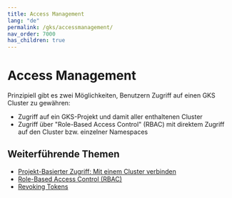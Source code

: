 ```yaml
---
title: Access Management
lang: "de"
permalink: /gks/accessmanagement/
nav_order: 7000
has_children: true
---
```

<!-- LTeX:  language=de-DE -->
# Access Management

Prinzipiell gibt es zwei Möglichkeiten, Benutzern Zugriff auf einen GKS Cluster zu gewähren:

* Zugriff auf ein GKS-Projekt und damit aller enthaltenen Cluster
* Zugriff über "Role-Based Access Control" (RBAC) mit direktem Zugriff auf den Cluster bzw. einzelner Namespaces

## Weiterführende Themen

* [Projekt-Basierter Zugriff: Mit einem Cluster verbinden](/gks/accessmanagement/connectingtoacluster/)
* [Role-Based Access Control (RBAC)](/gks/accessmanagement/usingrbac/)
* [Revoking Tokens](/gks/accessmanagement/revokingtokens)
